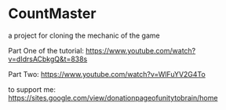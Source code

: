 # CountMaster
 a project for cloning the mechanic of the game
 
 Part One of the tutorial:
 https://www.youtube.com/watch?v=dIdrsACbkgQ&t=838s
 
 Part Two:
 https://www.youtube.com/watch?v=WlFuYV2G4To
 
 to support me:
https://sites.google.com/view/donationpageofunitytobrain/home
